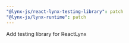 ```yaml
---
"@lynx-js/react-lynx-testing-library": patch
"@lynx-js/lynx-runtime": patch
---
```


Add testing library for ReactLynx
